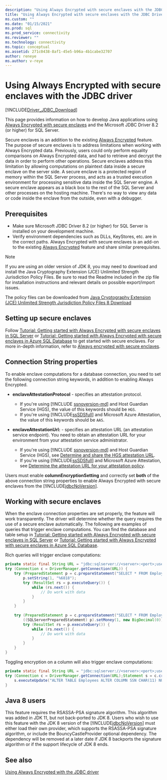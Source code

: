 ```yaml
---
description: "Using Always Encrypted with secure enclaves with the JDBC Driver"
title: "Using Always Encrypted with secure enclaves with the JDBC Driver | Microsoft Docs"
ms.custom: ""
ms.date: "01/15/2021"
ms.prod: sql
ms.prod_service: connectivity
ms.reviewer: ""
ms.technology: connectivity
ms.topic: conceptual
ms.assetid: 271c0438-8af1-45e5-b96a-4b1cabe32707
author: reneye
ms.author: v-reye
---
```

# Using Always Encrypted with secure enclaves with the JDBC driver
[!INCLUDE[Driver_JDBC_Download](../../includes/driver_jdbc_download.md)]

This page provides information on how to develop Java applications using [Always Encrypted with secure enclaves](../../relational-databases/security/encryption/always-encrypted-enclaves.md) and the Microsoft JDBC Driver 8.2 (or higher) for SQL Server.

Secure enclaves is an addition to the existing [Always Encrypted](../../relational-databases/security/encryption/always-encrypted-database-engine.md) feature. The purpose of secure enclaves is to address limitations when working with Always Encrypted data. Previously, users could only perform equality comparisons on Always Encrypted data, and had to retrieve and decrypt the data in order to perform other operations. Secure enclaves address this limitation by allowing computations on plaintext data inside a secure enclave on the server side. A secure enclave is a protected region of memory within the SQL Server process, and acts as a trusted execution environment for processing sensitive data inside the SQL Server engine. A secure enclave appears as a black box to the rest of the SQL Server and other processes on the hosting machine. There's no way to view any data or code inside the enclave from the outside, even with a debugger.

## Prerequisites
- Make sure Microsoft JDBC Driver 8.2 (or higher) for SQL Server is installed on your development machine.
- Verify environment dependencies such as DLLs, KeyStores, etc. are in the correct paths. Always Encrypted with secure enclaves is an add-on to the existing [Always Encrypted](../../connect/jdbc/using-always-encrypted-with-the-jdbc-driver.md) feature and share similar prerequisites.

> [!Note]
> If you are using an older version of JDK 8, you may need to download and install the Java Cryptography Extension (JCE) Unlimited Strength Jurisdiction Policy Files. Be sure to read the Readme included in the zip file for installation instructions and relevant details on possible export/import issues.  
>
> The policy files can be downloaded from  [Java Cryptography Extension (JCE) Unlimited Strength Jurisdiction Policy Files 8 Download](https://www.oracle.com/technetwork/java/javase/downloads/jce8-download-2133166.html)

## Setting up secure enclaves
Follow [Tutorial: Getting started with Always Encrypted with secure enclaves in SQL Server](../../relational-databases/security/tutorial-getting-started-with-always-encrypted-enclaves.md) or [Tutorial: Getting started with Always Encrypted with secure enclaves in Azure SQL Database](/azure/azure-sql/database/always-encrypted-enclaves-getting-started) to get started with secure enclaves. For more in-depth information, refer to [Always encrypted with secure enclaves](../../relational-databases/security/encryption/always-encrypted-enclaves.md).

## Connection String properties

To enable enclave computations for a database connection, you need to set the following connection string keywords, in addition to enabling Always Encrypted.

- **enclaveAttestationProtocol** - specifies an attestation protocol. 
  - If you're using [!INCLUDE [ssnoversion-md](../../includes/ssnoversion-md.md)] and Host Guardian Service (HGS), the value of this keywords should be `HGS`.
  - If you're using [!INCLUDE[ssSDSfull](../../includes/sssdsfull-md.md)] and Microsoft Azure Attestation, the value of this keywords should be `AAS`.

- **enclaveAttestationUrl:** - specifies an attestation URL (an attestation service endpoint). You need to obtain an attestation URL for your environment from your attestation service administrator.
  - If you're using [!INCLUDE [ssnoversion-md](../../includes/ssnoversion-md.md)] and Host Guardian Service (HGS), see [Determine and share the HGS attestation URL](../../relational-databases/security/encryption/always-encrypted-enclaves-host-guardian-service-deploy.md#step-6-determine-and-share-the-hgs-attestation-url).
  - If you're using [!INCLUDE[ssSDSfull](../../includes/sssdsfull-md.md)] and Microsoft Azure Attestation, see [Determine the attestation URL for your attestation policy](/sql/relational-databases/security/encryption/always-encrypted-enclaves?view=sql-server-ver15#secure-enclave-attestation).

Users must enable **columnEncryptionSetting** and correctly set **both** of the above connection string properties to enable Always Encrypted with secure enclaves from the [!INCLUDE[jdbcNoVersion](../../includes/jdbcnoversion_md.md)].

## Working with secure enclaves
When the enclave connection properties are set properly, the feature will work transparently. The driver will determine whether the query requires the use of a secure enclave automatically. The following are examples of queries that trigger enclave computations. You can find the database and table setup in [Tutorial: Getting started with Always Encrypted with secure enclaves in SQL Server](../../relational-databases/security/tutorial-getting-started-with-always-encrypted-enclaves.md) or [Tutorial: Getting started with Always Encrypted with secure enclaves in Azure SQL Database](/azure/azure-sql/database/always-encrypted-enclaves-getting-started).


Rich queries will trigger enclave computations:
```java
private static final String URL = "jdbc:sqlserver://<server>:<port>;user=<username>;password=<password>;databaseName=ContosoHR;columnEncryptionSetting=enabled;enclaveAttestationUrl=<attestation-url>;enclaveAttestationProtocol=<attestation-protocol>;";
try (Connection c = DriverManager.getConnection(URL)) {
	try (PreparedStatement p = c.prepareStatement("SELECT * FROM Employees WHERE SSN LIKE ?")) {
		p.setString(1, "%6818");
		try (ResultSet rs = p.executeQuery()) {
			while (rs.next()) {
				// Do work with data
			}
		}
	}
	
	try (PreparedStatement p = c.prepareStatement("SELECT * FROM Employees WHERE SALARY > ?")) {
		((SQLServerPreparedStatement) p).setMoney(1, new BigDecimal(0));
		try (ResultSet rs = p.executeQuery()) {
			while (rs.next()) {
				// Do work with data
			}
		}
	}
}
```

Toggling encryption on a column will also trigger enclave computations:
```java
private static final String URL = "jdbc:sqlserver://<server>:<port>;user=<username>;password=<password>;databaseName=ContosoHR;columnEncryptionSetting=enabled;enclaveAttestationUrl=<attestation-url>;enclaveAttestationProtocol=<attestation-protocol>;";
try (Connection c = DriverManager.getConnection(URL);Statement s = c.createStatement()) {
	s.executeUpdate("ALTER TABLE Employees ALTER COLUMN SSN CHAR(11) NULL WITH (ONLINE = ON)");
}
```

## Java 8 users
This feature requires the RSASSA-PSA signature algorithm. This algorithm was added in JDK 11, but not back-ported to JDK 8. Users who wish to use this feature with the JDK 8 version of the [!INCLUDE[jdbcNoVersion](../../includes/jdbcnoversion_md.md)] must either load their own provider, which supports the RSASSA-PSA signature algorithm, or include the BouncyCastleProvider optional dependency. The dependency will be removed at a later date if JDK 8 backports the signature algorithm or if the support lifecycle of JDK 8 ends.

## See also
[Using Always Encrypted with the JDBC driver](../../connect/jdbc/using-always-encrypted-with-the-jdbc-driver.md)  
